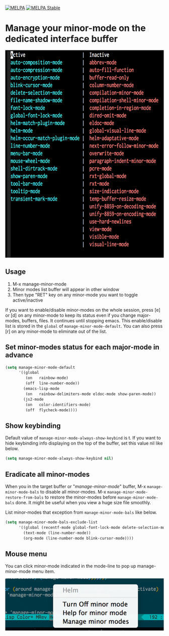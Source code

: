 [![MELPA](https://melpa.org/packages/manage-minor-mode-badge.svg)](https://melpa.org/#/manage-minor-mode)
[![MELPA Stable](https://stable.melpa.org/packages/manage-minor-mode-badge.svg)](https://stable.melpa.org/#/manage-minor-mode)


# Manage your minor-mode on the dedicated interface buffer

<p align="center">
  <img src="./screenshot/manage-minor-mode.png" width="675" height="657"/>
</p>

## Usage

1. M-x manage-minor-mode
2. Minor modes list buffer will appear in other window
3. Then type "RET" key on any minor-mode you want to toggle active/inactive

If you want to enable/disable minor-modes on the whole session,
press [e] or [d] on any minor-mode to keep its status even if you change major-modes, buffers, files.
It continues until stopping emacs.
This enable/disable list is stored in the `global` of `manage-minor-mode-default`.
You can also press [r] on any minor-mode to eliminate out of the list.

## Set minor-modes status for each major-mode in advance

```el
(setq manage-minor-mode-default
      '((global
         (on   rainbow-mode)
         (off  line-number-mode))
        (emacs-lisp-mode
         (on   rainbow-delimiters-mode eldoc-mode show-paren-mode))
        (js2-mode
         (on   color-identifiers-mode)
         (off  flycheck-mode))))
```

## Show keybinding

Default value of `manage-minor-mode-always-show-keybind` is t.
If you want to hide keybinding info displaying on the top of the buffer,
set this value nil like below.

```el
(setq manage-minor-mode-always-show-keybind nil)
```


## Eradicate all minor-modes

When you in the target buffer or "*manage-minor-mode*" buffer,
M-x `manage-minor-mode-bals` to disable all minor-modes.
M-x `manage-minor-mode-restore-from-bals` to restore the minor-modes before `manage-minor-mode-bals` done.
It might be useful when you view a huge size file smoothly.

List minor-modes that exception from `manage-minor-mode-bals` like below.

```el
(setq manage-minor-mode-bals-exclude-list
      '((global (recentf-mode global-font-lock-mode delete-selection-mode transient-mark-mode tabbar-mode))
        (text-mode (line-number-mode))
        (org-mode (line-number-mode blink-cursor-mode))))
```


## Mouse menu

You can click minor-mode indicated in the mode-line to pop up manage-minor-mode menu item.

<p align="center">
  <img src="./screenshot/manage-minor-mode-menu.png"/>
</p>
